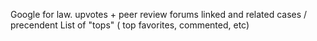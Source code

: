 Google for law.
upvotes + peer review
forums
linked and related cases / precendent
List of "tops" ( top favorites, commented, etc)

